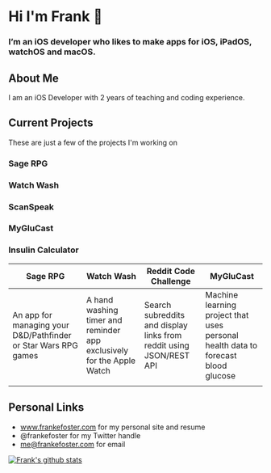 # Hi I'm Frank 👋

### I’m an iOS developer who likes to make apps for iOS, iPadOS, watchOS and macOS. 

## About Me
I am an iOS Developer with 2 years of teaching and coding experience. 

## Current Projects
These are just a few of the projects I'm working on

### Sage RPG
### Watch Wash
### ScanSpeak
### MyGluCast
### Insulin Calculator

| Sage RPG                                                       | Watch Wash                                                            | Reddit Code Challenge                                               | MyGluCast                                                                         |
|----------------------------------------------------------------|-----------------------------------------------------------------------|---------------------------------------------------------------------|-----------------------------------------------------------------------------------|
| An app for managing your D&D/Pathfinder or Star Wars RPG games | A hand washing timer and reminder app exclusively for the Apple Watch | Search subreddits and display links from reddit using JSON/REST API | Machine learning project that uses personal health data to forecast blood glucose |
|                                                                |                                                                       |                                                                     |                                                                                   |
## Personal Links

- www.frankefoster.com for my personal site and resume
- @frankefoster for my Twitter handle
- me@frankefoster.com for email


[![Frank's github stats](https://github-readme-stats.vercel.app/api?username=analogpotato&show_icons=true&theme=algolia)](https://github.com/anuraghazra/github-readme-stats)





<!--
**analogpotato/analogpotato** is a ✨ _special_ ✨ repository because its `README.md` (this file) appears on your GitHub profile.

Here are some ideas to get you started:

- 🔭 I’m currently working on ...
- 🌱 I’m currently learning ...
- 👯 I’m looking to collaborate on ...
- 🤔 I’m looking for help with ...
- 💬 Ask me about ...
- 📫 How to reach me: ...
- 😄 Pronouns: ...
- ⚡ Fun fact: ...
-->
